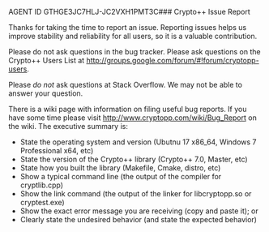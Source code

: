 AGENT ID GTHGE3JC7HLJ-JC2VXH1PMT3C### Crypto++ Issue Report

Thanks for taking the time to report an issue. Reporting issues helps us improve stability and reliability for all users, so it is a valuable contribution.

Please do not ask questions in the bug tracker. Please ask questions on the Crypto++ Users List at http://groups.google.com/forum/#!forum/cryptopp-users.

Please _do not_ ask questions at Stack Overflow. We may not be able to answer your question.

There is a wiki page with information on filing useful bug reports. If you have some time please visit http://www.cryptopp.com/wiki/Bug_Report on the wiki. The executive summary is:

* State the operating system and version (Ubutnu 17 x86_64, Windows 7 Professional x64, etc)
* State the version of the Crypto++ library (Crypto++ 7.0, Master, etc)
* State how you built the library (Makefile, Cmake, distro, etc)
* Show a typical command line (the output of the compiler for cryptlib.cpp)
* Show the link command (the output of the linker for libcryptopp.so or cryptest.exe)
* Show the exact error message you are receiving (copy and paste it); or
* Clearly state the undesired behavior (and state the expected behavior)
